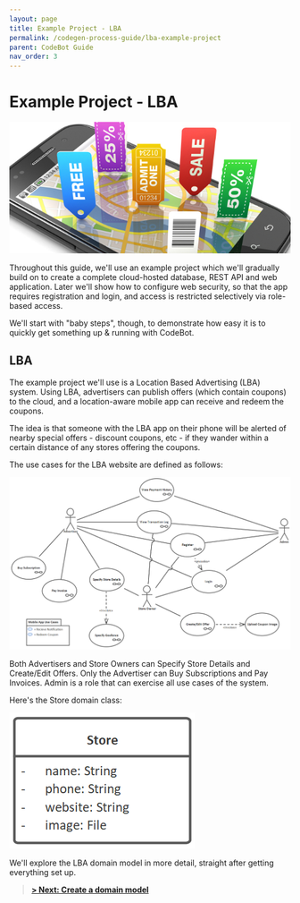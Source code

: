 ```yaml
---
layout: page
title: Example Project - LBA
permalink: /codegen-process-guide/lba-example-project
parent: CodeBot Guide
nav_order: 3
---
```


# Example Project - LBA

![LBA smartphone app](../images/lba/lba-mobile.png "LBA smartphone app")

Throughout this guide, we'll use an example project which we'll gradually build on to create a complete cloud-hosted database, REST API and web application. Later we'll show how to configure web security, so that the app requires registration and login, and access is restricted selectively via role-based access.

We'll start with "baby steps", though, to demonstrate how easy it is to quickly get something up & running with CodeBot.


## LBA

The example project we'll use is a Location Based Advertising (LBA) system. Using LBA, advertisers can publish offers (which contain coupons) to the cloud, and a location-aware mobile app can receive and redeem the coupons.

The idea is that someone with the LBA app on their phone will be alerted of nearby special offers - discount coupons, etc - if they wander within a certain distance of any stores offering the coupons.

The use cases for the LBA website are defined as follows:

![LBA use cases](../images/lba/use-cases.png "LBA use cases")


Both Advertisers and Store Owners can Specify Store Details and Create/Edit Offers.  Only the Advertiser can Buy Subscriptions and Pay Invoices.  Admin is a <superuser> role that can exercise all use cases of the system.



Here's the Store domain class:

![Store domain class](../images/lba/Store.png "Store domain class")

We'll explore the LBA domain model in more detail, straight after getting everything set up.

> **[> Next: Create a domain model](domain-modeling/)**
